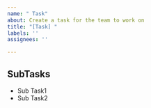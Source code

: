 ```yaml
---
name: " Task"
about: Create a task for the team to work on
title: "[Task] "
labels: ''
assignees: ''

---
```


## SubTasks
- Sub Task1
- Sub Task2
